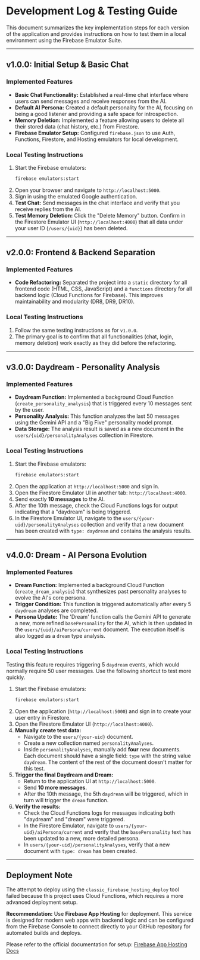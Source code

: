 # Development Log & Testing Guide

This document summarizes the key implementation steps for each version of the application and provides instructions on how to test them in a local environment using the Firebase Emulator Suite.

---

## v1.0.0: Initial Setup & Basic Chat

### Implemented Features
- **Basic Chat Functionality:** Established a real-time chat interface where users can send messages and receive responses from the AI.
- **Default AI Persona:** Created a default personality for the AI, focusing on being a good listener and providing a safe space for introspection.
- **Memory Deletion:** Implemented a feature allowing users to delete all their stored data (chat history, etc.) from Firestore.
- **Firebase Emulator Setup:** Configured `firebase.json` to use Auth, Functions, Firestore, and Hosting emulators for local development.

### Local Testing Instructions
1.  Start the Firebase emulators:
    ```bash
    firebase emulators:start
    ```
2.  Open your browser and navigate to `http://localhost:5000`.
3.  Sign in using the emulated Google authentication.
4.  **Test Chat:** Send messages in the chat interface and verify that you receive replies from the AI.
5.  **Test Memory Deletion:** Click the "Delete Memory" button. Confirm in the Firestore Emulator UI (`http://localhost:4000`) that all data under your user ID (`/users/{uid}`) has been deleted.

---

## v2.0.0: Frontend & Backend Separation

### Implemented Features
- **Code Refactoring:** Separated the project into a `static` directory for all frontend code (HTML, CSS, JavaScript) and a `functions` directory for all backend logic (Cloud Functions for Firebase). This improves maintainability and modularity (DR8, DR9, DR10).

### Local Testing Instructions
1.  Follow the same testing instructions as for `v1.0.0`.
2.  The primary goal is to confirm that all functionalities (chat, login, memory deletion) work exactly as they did before the refactoring.

---

## v3.0.0: Daydream - Personality Analysis

### Implemented Features
- **Daydream Function:** Implemented a background Cloud Function (`create_personality_analysis`) that is triggered every 10 messages sent by the user.
- **Personality Analysis:** This function analyzes the last 50 messages using the Gemini API and a "Big Five" personality model prompt.
- **Data Storage:** The analysis result is saved as a new document in the `users/{uid}/personalityAnalyses` collection in Firestore.

### Local Testing Instructions
1.  Start the Firebase emulators:
    ```bash
    firebase emulators:start
    ```
2.  Open the application at `http://localhost:5000` and sign in.
3.  Open the Firestore Emulator UI in another tab: `http://localhost:4000`.
4.  Send exactly **10 messages** to the AI.
5.  After the 10th message, check the Cloud Functions logs for output indicating that a "daydream" is being triggered.
6.  In the Firestore Emulator UI, navigate to the `users/{your-uid}/personalityAnalyses` collection and verify that a new document has been created with `type: daydream` and contains the analysis results.

---

## v4.0.0: Dream - AI Persona Evolution

### Implemented Features
- **Dream Function:** Implemented a background Cloud Function (`create_dream_analysis`) that synthesizes past personality analyses to evolve the AI's core persona.
- **Trigger Condition:** This function is triggered automatically after every 5 `daydream` analyses are completed.
- **Persona Update:** The 'Dream' function calls the Gemini API to generate a new, more refined `basePersonality` for the AI, which is then updated in the `users/{uid}/aiPersona/current` document. The execution itself is also logged as a `dream` type analysis.

### Local Testing Instructions
Testing this feature requires triggering 5 `daydream` events, which would normally require 50 user messages. Use the following shortcut to test more quickly.

1.  Start the Firebase emulators:
    ```bash
    firebase emulators:start
    ```
2.  Open the application (`http://localhost:5000`) and sign in to create your user entry in Firestore.
3.  Open the Firestore Emulator UI (`http://localhost:4000`).
4.  **Manually create test data:**
    - Navigate to the `users/{your-uid}` document.
    - Create a new collection named `personalityAnalyses`.
    - Inside `personalityAnalyses`, manually add **four** new documents. Each document should have a single field: `type` with the string value `daydream`. The content of the rest of the document doesn't matter for this test.
5.  **Trigger the final Daydream and Dream:**
    - Return to the application UI at `http://localhost:5000`.
    - Send **10 more messages**.
    - After the 10th message, the 5th `daydream` will be triggered, which in turn will trigger the `dream` function.
6.  **Verify the results:**
    - Check the Cloud Functions logs for messages indicating both "daydream" and "dream" were triggered.
    - In the Firestore Emulator, navigate to `users/{your-uid}/aiPersona/current` and verify that the `basePersonality` text has been updated to a new, more detailed persona.
    - In `users/{your-uid}/personalityAnalyses`, verify that a new document with `type: dream` has been created.

---

## Deployment Note

The attempt to deploy using the `classic_firebase_hosting_deploy` tool failed because this project uses Cloud Functions, which requires a more advanced deployment setup.

**Recommendation:** Use **Firebase App Hosting** for deployment. This service is designed for modern web apps with backend logic and can be configured from the Firebase Console to connect directly to your GitHub repository for automated builds and deploys.

Please refer to the official documentation for setup: [Firebase App Hosting Docs](https://firebase.google.com/docs/app-hosting)
